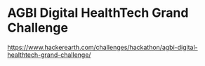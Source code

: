 # AGBI Digital HealthTech Grand Challenge

https://www.hackerearth.com/challenges/hackathon/agbi-digital-healthtech-grand-challenge/
